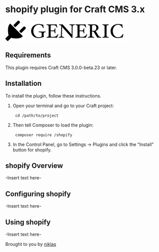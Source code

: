 # shopify plugin for Craft CMS 3.x


![Screenshot](resources/img/plugin-logo.png)

## Requirements

This plugin requires Craft CMS 3.0.0-beta.23 or later.

## Installation

To install the plugin, follow these instructions.

1. Open your terminal and go to your Craft project:

        cd /path/to/project

2. Then tell Composer to load the plugin:

        composer require /shopify

3. In the Control Panel, go to Settings → Plugins and click the “Install” button for shopify.

## shopify Overview

-Insert text here-

## Configuring shopify

-Insert text here-

## Using shopify

-Insert text here-


Brought to you by [niklas](https://maier-niklas.de/)

